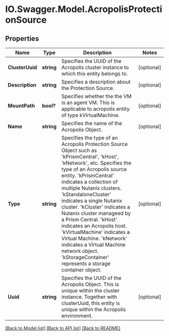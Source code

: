 # IO.Swagger.Model.AcropolisProtectionSource
## Properties

Name | Type | Description | Notes
------------ | ------------- | ------------- | -------------
**ClusterUuid** | **string** | Specifies the UUID of the Acropolis cluster instance to which this entity belongs to. | [optional] 
**Description** | **string** | Specifies a description about the Protection Source. | [optional] 
**MountPath** | **bool?** | Specifies whether the the VM is an agent VM. This is applicable to acropolis entity of type kVirtualMachine. | [optional] 
**Name** | **string** | Specifies the name of the Acropolis Object. | [optional] 
**Type** | **string** | Specifies the type of an Acropolis Protection Source Object such as &#39;kPrismCentral&#39;, &#39;kHost&#39;, &#39;kNetwork&#39;, etc. Specifies the type of an Acropolis source entity. &#39;kPrismCentral&#39; indicates a collection of multiple Nutanix clusters. &#39;kStandaloneCluster&#39; indicates a single Nutanix cluster. &#39;kCluster&#39; indicates a Nutanix cluster manageed by a Prism Central. &#39;kHost&#39; indicates an Acropolis host. &#39;kVirtualMachine&#39; indicates a Virtual Machine. &#39;kNetwork&#39; indicates a Virtual Machine network object. &#39;kStorageContainer&#39; represents a storage container object. | [optional] 
**Uuid** | **string** | Specifies the UUID of the Acropolis Object. This is unique within the cluster instance. Together with clusterUuid, this entity is unique within the Acropolis environment. | [optional] 

[[Back to Model list]](../README.md#documentation-for-models) [[Back to API list]](../README.md#documentation-for-api-endpoints) [[Back to README]](../README.md)

